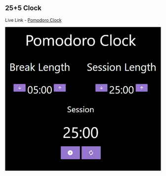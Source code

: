 ## 25+5 Clock

Live Link - [Pomodoro Clock](https://pomodoro-clock-mu.vercel.app/)

![](/Screenshot.png)